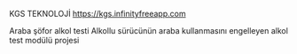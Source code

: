 KGS TEKNOLOJİ
https://kgs.infinityfreeapp.com

Araba şöfor alkol testi
Alkollu sürücünün araba kullanmasını engelleyen alkol test modülü projesi 